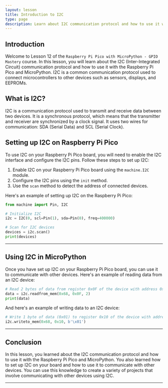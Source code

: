 ```yaml
---
layout: lesson
title: Introduction to I2C
type: page
description: Learn about I2C communication protocol and how to use it with the Raspberry Pi Pico and MicroPython.
---
```


## Introduction

Welcome to Lesson 12 of the `Raspberry Pi Pico with MicroPython - GPIO Mastery` course. In this lesson, you will learn about the I2C (Inter-Integrated Circuit) communication protocol and how to use it with the Raspberry Pi Pico and MicroPython. I2C is a common communication protocol used to connect microcontrollers to other devices such as sensors, displays, and EEPROMs.

## What is I2C?

I2C is a communication protocol used to transmit and receive data between two devices. It is a synchronous protocol, which means that the transmitter and receiver are synchronized by a clock signal. It uses two wires for communication: SDA (Serial Data) and SCL (Serial Clock).

## Setting up I2C on Raspberry Pi Pico

To use I2C on your Raspberry Pi Pico board, you will need to enable the I2C interface and configure the I2C pins. Follow these steps to set up I2C:

1. Enable I2C on your Raspberry Pi Pico board using the `machine.I2C` module.
2. Configure the I2C pins using the `init` method.
3. Use the `scan` method to detect the address of connected devices.

Here's an example of setting up I2C on the Raspberry Pi Pico:

```python
from machine import Pin, I2C

# Initialize I2C
i2c = I2C(0, scl=Pin(1), sda=Pin(0), freq=400000)

# Scan for I2C devices
devices = i2c.scan()
print(devices)
```

---

## Using I2C in MicroPython

Once you have set up I2C on your Raspberry Pi Pico board, you can use it to communicate with other devices. Here's an example of reading data from an I2C device:

```python
# Read 2 bytes of data from register 0x0F of the device with address 0x68
data = i2c.readfrom_mem(0x68, 0x0F, 2)
print(data)
```

And here's an example of writing data to an I2C device:

```python
# Write 1 byte of data (0x01) to register 0x10 of the device with address 0x68
i2c.writeto_mem(0x68, 0x10, b'\x01')
```

---

## Conclusion

In this lesson, you learned about the I2C communication protocol and how to use it with the Raspberry Pi Pico and MicroPython. You also learned how to set up I2C on your board and how to use it to communicate with other devices. You can use this knowledge to create a variety of projects that involve communicating with other devices using I2C.

---
